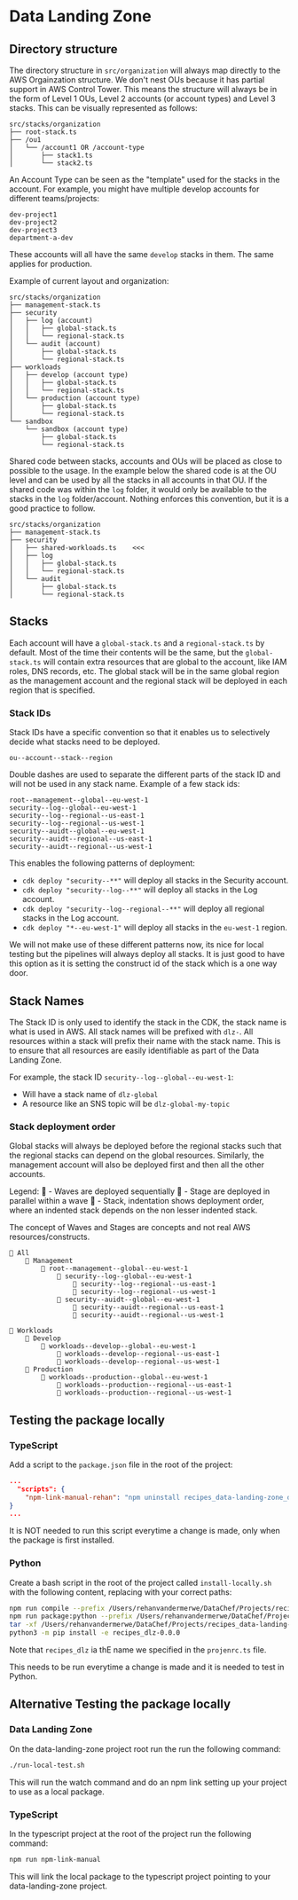 # Data Landing Zone

## Directory structure

The directory structure in `src/organization` will always map directly to the AWS Orgainzation structure. 
We don't nest OUs because it has partial support in AWS Control Tower. This means the structure will always be in the 
form of Level 1 OUs, Level 2 accounts (or account types) and Level 3 stacks. This can be visually represented as follows:
```
src/stacks/organization
├── root-stack.ts
├── /ou1
│   └── /account1 OR /account-type
│       ├── stack1.ts
│       └── stack2.ts
```

An Account Type can be seen as the "template" used for the stacks in the account. For example, you might have multiple
develop accounts for different teams/projects: 
``` 
dev-project1
dev-project2
dev-project3
department-a-dev
```

These accounts will all have the same `develop` stacks in them. The same applies for production.

Example of current layout and organization:
```
src/stacks/organization
├── management-stack.ts
├── security
│   ├── log (account)
│   │   ├── global-stack.ts
│   │   └── regional-stack.ts
│   └── audit (account)
│       ├── global-stack.ts
│       └── regional-stack.ts
├── workloads
│   ├── develop (account type)
│   │   ├── global-stack.ts
│   │   └── regional-stack.ts
│   └── production (account type)
│       ├── global-stack.ts
│       └── regional-stack.ts
└── sandbox
    └── sandbox (account type) 
        ├── global-stack.ts
        └── regional-stack.ts
```

Shared code between stacks, accounts and OUs will be placed as close to possible to the usage. In the example below the 
shared code is at the OU level and can be used by all the stacks in all accounts in that OU. If the shared code was within
the `log` folder, it would only be available to the stacks in the `log` folder/account. Nothing enforces this 
convention, but it is a good practice to follow.
```
src/stacks/organization
├── management-stack.ts
├── security
│   ├── shared-workloads.ts    <<<
│   ├── log
│   │   ├── global-stack.ts
│   │   └── regional-stack.ts
│   └── audit
│       ├── global-stack.ts
│       └── regional-stack.ts
```

## Stacks

Each account will have a `global-stack.ts` and a `regional-stack.ts` by default. Most of the time their contents will
be the same, but the `global-stack.ts` will contain extra resources that are global to the account, like IAM roles,
DNS records, etc. The global stack will be in the same global region as the management account and the regional stack
will be deployed in each region that is specified. 

### Stack IDs

Stack IDs have a specific convention so that it enables us to selectively decide what stacks need to be deployed. 
``` 
ou--account--stack--region
```

Double dashes are used to separate the different parts of the stack ID and will not be used in any stack name. Example
of a few stack ids: 
```
root--management--global--eu-west-1
security--log--global--eu-west-1
security--log--regional--us-east-1
security--log--regional--us-west-1
security--auidt--global--eu-west-1
security--auidt--regional--us-east-1
security--auidt--regional--us-west-1
```

This enables the following patterns of deployment:
- `cdk deploy "security--**"` will deploy all stacks in the Security account.
- `cdk deploy "security--log--**"` will deploy all stacks in the Log account.
- `cdk deploy "security--log--regional--**"` will deploy all regional stacks in the Log account.
- `cdk deploy "*--eu-west-1"` will deploy all stacks in the `eu-west-1` region.

We will not make use of these different patterns now, its nice for local testing but the pipelines will always deploy
all stacks. It is just good to have this option as it is setting the construct id of the stack which is a one way door.

## Stack Names
The Stack ID is only used to identify the stack in the CDK, the stack name is what is used in AWS. All stack names 
will be prefixed with `dlz-`. All resources within a stack will prefix their name with the stack name. This is to 
ensure that all resources are easily identifiable as part of the Data Landing Zone. 

For example, the stack ID `security--log--global--eu-west-1`:
- Will have a stack name of `dlz-global`
- A resource like an SNS topic will be `dlz-global-my-topic`

### Stack deployment order

Global stacks will always be deployed before the regional stacks such that the regional stacks can depend on the global
resources. Similarly, the management account will also be deployed first and then all the other accounts.

Legend: 
🌊 - Waves are deployed sequentially
🔲 - Stage are deployed in parallel within a wave
📄 - Stack, indentation shows deployment order, where an indented stack depends on the non lesser indented stack.

The concept of Waves and Stages are concepts and not real AWS resources/constructs.

``` 
🌊 All
    🔲 Management
        📄 root--management--global--eu-west-1
            📄 security--log--global--eu-west-1
                📄 security--log--regional--us-east-1
                📄 security--log--regional--us-west-1
            📄 security--auidt--global--eu-west-1
                📄 security--auidt--regional--us-east-1
                📄 security--auidt--regional--us-west-1
                
🌊 Workloads
    🔲 Develop
        📄 workloads--develop--global--eu-west-1
            📄 workloads--develop--regional--us-east-1
            📄 workloads--develop--regional--us-west-1
    🔲 Production
        📄 workloads--production--global--eu-west-1
            📄 workloads--production--regional--us-east-1
            📄 workloads--production--regional--us-west-1
```


## Testing the package locally

### TypeScript

Add a script to the `package.json` file in the root of the project:

```json
...
  "scripts": {
    "npm-link-manual-rehan": "npm uninstall recipes_data-landing-zone_data && ln -s /Users/rehanvandermerwe/DataChef/Projects/recipes_data-landing-zone_data-landing-zone /Users/rehanvandermerwe/DataChef/Projects/recipes_data-landing-zone_data-landing-zone-sandbox/node_modules"
}
...
```

It is NOT needed to run this script everytime a change is made, only when the package is first installed.

### Python

Create a bash script in the root of the project called `install-locally.sh` with the following content, replacing 
with your correct paths:

```bash
npm run compile --prefix /Users/rehanvandermerwe/DataChef/Projects/recipes_data-landing-zone_data-landing-zone
npm run package:python --prefix /Users/rehanvandermerwe/DataChef/Projects/recipes_data-landing-zone_data-landing-zone
tar -xf /Users/rehanvandermerwe/DataChef/Projects/recipes_data-landing-zone_data-landing-zone/dist/python/recipes_dlz-0.0.0.tar.gz
python3 -m pip install -e recipes_dlz-0.0.0
```

Note that `recipes_dlz` ia thE name we specified in the `projenrc.ts` file.

This needs to be run everytime a change is made and it is needed to test in Python.

## Alternative Testing the package locally

### Data Landing Zone

On the data-landing-zone project root run the run the following command:

```bash
./run-local-test.sh
```

This will run the watch command and do an npm link setting up your project to use as a local package.

### TypeScript

In the typescript project at the root of the project run the following command:

```bash
npm run npm-link-manual
```

This will link the local package to the typescript project pointing to your data-landing-zone project.